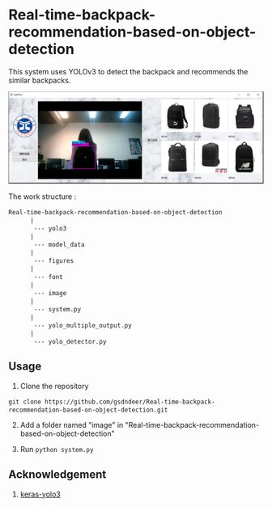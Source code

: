 # Real-time-backpack-recommendation-based-on-object-detection
This system uses YOLOv3 to detect the backpack and recommends the similar backpacks.

<img src="https://github.com/gsdndeer/Real-time-backpack-recommendation-based-on-object-detect/blob/master/figures/gui.png">

The work structure :
```
Real-time-backpack-recommendation-based-on-object-detection
      |
       --- yolo3
      |
       --- model_data
      |
       --- figures
      |
       --- font
      |
       --- image
      |
       --- system.py
      |
       --- yolo_multiple_output.py
      |
       --- yolo_detector.py
```
## Usage

1. Clone the repository
```
git clone https://github.com/gsdndeer/Real-time-backpack-recommendation-based-on-object-detection.git
```

2. Add a folder named "image" in "Real-time-backpack-recommendation-based-on-object-detection"

3. Run ```python system.py```


## Acknowledgement

1. [keras-yolo3](https://github.com/qqwweee/keras-yolo3)
